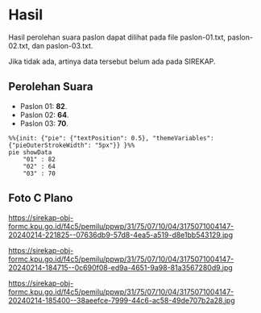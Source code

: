 # Hasil

Hasil perolehan suara paslon dapat dilihat pada file paslon-01.txt, paslon-02.txt, dan paslon-03.txt.

Jika tidak ada, artinya data tersebut belum ada pada SIREKAP.

## Perolehan Suara

 * Paslon 01: **82**.
 * Paslon 02: **64**.
 * Paslon 03: **70**.

```mermaid
%%{init: {"pie": {"textPosition": 0.5}, "themeVariables": {"pieOuterStrokeWidth": "5px"}} }%%
pie showData
    "01" : 82
    "02" : 64
    "03" : 70
```
## Foto C Plano

https://sirekap-obj-formc.kpu.go.id/f4c5/pemilu/ppwp/31/75/07/10/04/3175071004147-20240214-221825--07636db9-57d8-4ea5-a519-d8e1bb543129.jpg

https://sirekap-obj-formc.kpu.go.id/f4c5/pemilu/ppwp/31/75/07/10/04/3175071004147-20240214-184715--0c690f08-ed9a-4651-9a98-81a3567280d9.jpg

https://sirekap-obj-formc.kpu.go.id/f4c5/pemilu/ppwp/31/75/07/10/04/3175071004147-20240214-185400--38aeefce-7999-44c6-ac58-49de707b2a28.jpg
